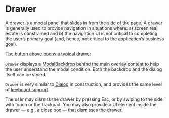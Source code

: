 # Drawer

A drawer is a modal panel that slides in from the side of the page. A drawer is generally used to provide navigation in situations where: a) screen real estate is constrained and b) the navigation UI is not critical to completing the user’s primary goal (and, hence, not critical to the application’s business goal).

[The button above opens a typical drawer](/demos/drawer.html)

`Drawer` displays a [ModalBackdrop](ModalBackdrop) behind the main overlay content to help the user understand the modal condition. Both the backdrop and the dialog itself can be styled.

`Drawer` is very similar to [Dialog](Dialog) in construction, and provides the same level of [keyboard support](Dialog#keyboard-support).

The user may dismiss the drawer by pressing Esc, or by swiping to the side with touch or the trackpad. You may also provide a UI element inside the drawer — e.g., a close box — that dismisses the drawer.
